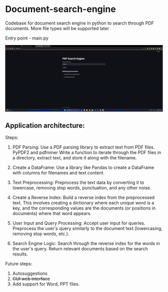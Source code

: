 # Document-search-engine
Codebase for document search engine in python to search through PDF documents. More file types will be supported later

Entry point - main.py

![Alt text](image.png)

## Application architecture:

Steps:

1. PDF Parsing:
Use a PDF parsing library to extract text from PDF files. PyPDF2 and pdfminer
Write a function to iterate through the PDF files in a directory, extract text, and store it along with the filename.

2. Create a DataFrame:
Use a library like Pandas to create a DataFrame with columns for filenames and text content.

3. Text Preprocessing:
Preprocess the text data by converting it to lowercase, removing stop words, punctuation, and any other noise.

4. Create a Reverse Index:
Build a reverse index from the preprocessed text. This involves creating a dictionary where each unique word is a key, and the corresponding values are the documents (or positions in documents) where that word appears.

5. User Input and Query Processing:
Accept user input for queries.
Preprocess the user's query similarly to the document text (lowercasing, removing stop words, etc.).

6. Search Engine Logic:
Search through the reverse index for the words in the user's query.
Return relevant documents based on the search results.


Future steps:

1. Autosuggestions
2. <s>GUI web interface</s> 
2. Add support for Word, PPT files.